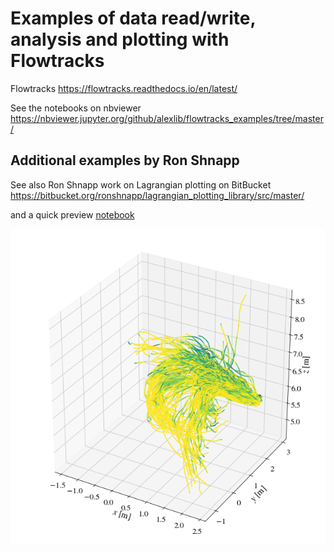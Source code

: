 # Examples of data read/write, analysis and plotting with Flowtracks

Flowtracks https://flowtracks.readthedocs.io/en/latest/

See the notebooks on nbviewer https://nbviewer.jupyter.org/github/alexlib/flowtracks_examples/tree/master/ 

## Additional examples by Ron Shnapp
See also Ron Shnapp work on Lagrangian plotting on BitBucket https://bitbucket.org/ronshnapp/lagrangian_plotting_library/src/master/ 

and a quick preview [notebook](https://nbviewer.jupyter.org/urls/bitbucket.org/ronshnapp/lagrangian_plotting_library/raw/1253baf5593ab9604584d5219c2de5d14ebb59c3/Tutorials.ipynb)

![](3dtraj.png)

